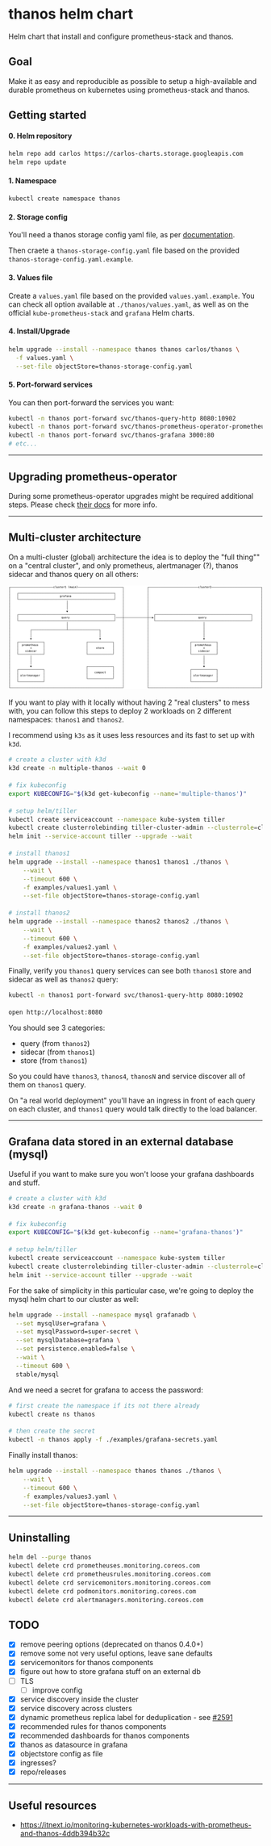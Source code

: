 # thanos helm chart

Helm chart that install and configure prometheus-stack and thanos.

## Goal

Make it as easy and reproducible as possible to setup a high-available and
durable prometheus on kubernetes using prometheus-stack and thanos.

## Getting started

#### 0. Helm repository

```sh
helm repo add carlos https://carlos-charts.storage.googleapis.com
helm repo update
```

#### 1. Namespace

```sh
kubectl create namespace thanos
```

#### 2. Storage config

You'll need a thanos storage config yaml file, as per
[documentation](https://thanos.io/storage.md/).

Then craete a `thanos-storage-config.yaml` file based on the provided
`thanos-storage-config.yaml.example`.

#### 3. Values file

Create a `values.yaml` file based on the provided `values.yaml.example`.
You can check all option available at `./thanos/values.yaml`, as well as
on the official `kube-prometheus-stack` and `grafana` Helm charts.

#### 4. Install/Upgrade

```sh
helm upgrade --install --namespace thanos thanos carlos/thanos \
  -f values.yaml \
  --set-file objectStore=thanos-storage-config.yaml
```

#### 5. Port-forward services

You can then port-forward the services you want:

```sh
kubectl -n thanos port-forward svc/thanos-query-http 8080:10902
kubectl -n thanos port-forward svc/thanos-prometheus-operator-prometheus 9090:9090
kubectl -n thanos port-forward svc/thanos-grafana 3000:80
# etc...
```

---

## Upgrading prometheus-operator

During some prometheus-operator upgrades might be required additional steps. Please check [their docs](https://github.com/prometheus-community/helm-charts/tree/main/charts/kube-prometheus-stack#upgrading-chart) for more info.

---

## Multi-cluster architecture

On a multi-cluster (global) architecture the idea is to deploy the "full thing""
on a "central cluster", and only prometheus, alertmanager (?), thanos sidecar
and thanos query on all others:

![](examples/arch.png)

If you want to play with it locally without having 2 "real clusters" to mess
with, you can follow this steps to deploy 2 workloads on 2 different
namespaces: `thanos1` and `thanos2`.

I recommend using `k3s` as it uses less resources and its fast to set up
with `k3d`.

```sh
# create a cluster with k3d
k3d create -n multiple-thanos --wait 0

# fix kubeconfig
export KUBECONFIG="$(k3d get-kubeconfig --name='multiple-thanos')"

# setup helm/tiller
kubectl create serviceaccount --namespace kube-system tiller
kubectl create clusterrolebinding tiller-cluster-admin --clusterrole=cluster-admin --serviceaccount=kube-system:tiller
helm init --service-account tiller --upgrade --wait

# install thanos1
helm upgrade --install --namespace thanos1 thanos1 ./thanos \
	--wait \
	--timeout 600 \
	-f examples/values1.yaml \
	--set-file objectStore=thanos-storage-config.yaml

# install thanos2
helm upgrade --install --namespace thanos2 thanos2 ./thanos \
	--wait \
	--timeout 600 \
	-f examples/values2.yaml \
	--set-file objectStore=thanos-storage-config.yaml
```

Finally, verify you `thanos1` query services can see both `thanos1` store and
sidecar as well as `thanos2` query:

```sh
kubectl -n thanos1 port-forward svc/thanos1-query-http 8080:10902

open http://localhost:8080
```

You should see 3 categories:

- query (from `thanos2`)
- sidecar (from `thanos1`)
- store (from `thanos1`)

So you could have `thanos3`, `thanos4`, `thanosN` and service discover all of
them on `thanos1` query.

On "a real world deployment" you'll have an ingress in front of each query
on each cluster, and `thanos1` query would talk directly to the load balancer.

---

## Grafana data stored in an external database (mysql)

Useful if you want to make sure you won't loose your grafana dashboards and stuff.

```sh
# create a cluster with k3d
k3d create -n grafana-thanos --wait 0

# fix kubeconfig
export KUBECONFIG="$(k3d get-kubeconfig --name='grafana-thanos')"

# setup helm/tiller
kubectl create serviceaccount --namespace kube-system tiller
kubectl create clusterrolebinding tiller-cluster-admin --clusterrole=cluster-admin --serviceaccount=kube-system:tiller
helm init --service-account tiller --upgrade --wait
```

For the sake of simplicity in this particular case, we're going to deploy
the mysql helm chart to our cluster as well:

```sh
helm upgrade --install --namespace mysql grafanadb \
  --set mysqlUser=grafana \
  --set mysqlPassword=super-secret \
  --set mysqlDatabase=grafana \
  --set persistence.enabled=false \
  --wait \
  --timeout 600 \
  stable/mysql
```

And we need a secret for grafana to access the password:

```sh
# first create the namespace if its not there already
kubectl create ns thanos

# then create the secret
kubectl -n thanos apply -f ./examples/grafana-secrets.yaml
```

Finally install thanos:

```sh
helm upgrade --install --namespace thanos thanos ./thanos \
	--wait \
	--timeout 600 \
	-f examples/values3.yaml \
	--set-file objectStore=thanos-storage-config.yaml
```

---

## Uninstalling

```sh
helm del --purge thanos
kubectl delete crd prometheuses.monitoring.coreos.com
kubectl delete crd prometheusrules.monitoring.coreos.com
kubectl delete crd servicemonitors.monitoring.coreos.com
kubectl delete crd podmonitors.monitoring.coreos.com
kubectl delete crd alertmanagers.monitoring.coreos.com
```

## TODO

- [x] remove peering options (deprecated on thanos 0.4.0+)
- [x] remove some not very useful options, leave sane defaults
- [x] servicemonitors for thanos components
- [x] figure out how to store grafana stuff on an external db
- [ ] TLS
  - [ ] improve config
- [x] service discovery inside the cluster
- [x] service discovery across clusters
- [x] dynamic prometheus replica label for deduplication - see [#2591](https://github.com/coreos/prometheus-operator/pull/2591)
- [x] recommended rules for thanos components
- [x] recommended dashboards for thanos components
- [x] thanos as datasource in grafana
- [x] objectstore config as file
- [x] ingresses?
- [x] repo/releases

---

## Useful resources

- https://itnext.io/monitoring-kubernetes-workloads-with-prometheus-and-thanos-4ddb394b32c

